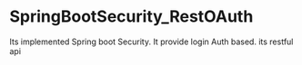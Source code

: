 # SpringBootSecurity_RestOAuth
Its implemented Spring boot Security. It provide login Auth based. its restful api 
